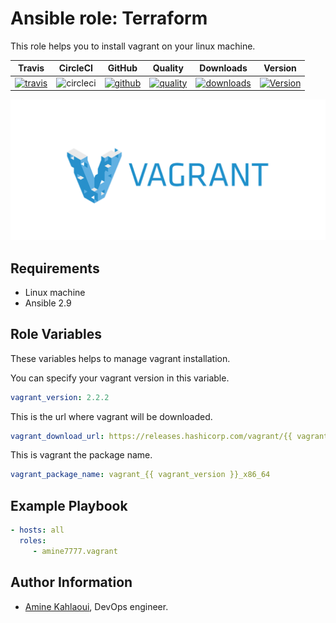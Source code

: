 Ansible role: Terraform
=========

This role helps you to install vagrant on your linux machine.


|Travis|CircleCI|GitHub|Quality|Downloads|Version|
|------|--------|------|-------|---------|-------|
|[![travis](https://travis-ci.com/amine7777/ansible-role-vagrant.svg?branch=master)](https://travis-ci.com/amine7777/ansible-role-vagrant)|![circleci](https://circleci.com/gh/amine7777/ansible-role-vagrant.svg?style=svg)|[![github](https://github.com/amine7777/ansible-role-vagrant/workflows/CI/badge.svg)](https://github.com/amine7777/ansible-role-vagrant/actions)|[![quality](https://img.shields.io/ansible/quality/50498)](https://galaxy.ansible.com/amine7777/vagrant)|[![downloads](https://img.shields.io/ansible/role/d/50348)](https://galaxy.ansible.com/amine7777/vagrant)|[![Version](https://img.shields.io/github/release/amine7777/ansible-role-vagrant.svg)](https://github.com/amine7777/ansible-role-vagrant/releases/)|

![](vagrant.jpg)

Requirements
------------
- Linux machine
- Ansible 2.9

Role Variables
--------------
These variables helps to manage vagrant installation.

You can specify your vagrant version in this variable.
```yaml
vagrant_version: 2.2.2
```
This is the url where vagrant will be downloaded.
```yaml
vagrant_download_url: https://releases.hashicorp.com/vagrant/{{ vagrant_version }}/{{ vagrant_package_debian }}
```
This is vagrant the package name.
```yaml
vagrant_package_name: vagrant_{{ vagrant_version }}_x86_64
```

Example Playbook
----------------

```yaml
- hosts: all
  roles:
     - amine7777.vagrant
```


Author Information
------------------

- [Amine Kahlaoui](https://github.com/amine7777), DevOps engineer.

